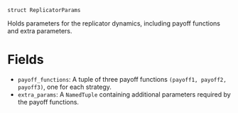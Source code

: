 ```
struct ReplicatorParams
```

Holds parameters for the replicator dynamics, including payoff functions and extra parameters.

# Fields

  * `payoff_functions`: A tuple of three payoff functions `(payoff1, payoff2, payoff3)`, one for each strategy.
  * `extra_params`: A `NamedTuple` containing additional parameters required by the payoff functions.

